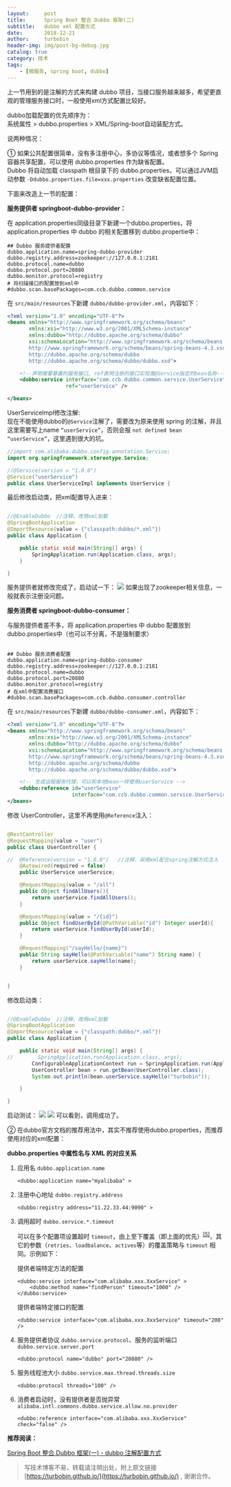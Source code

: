```yaml
---
layout:     post
title:      Spring Boot 整合 Dubbo 框架(二)
subtitle:   dubbo xml 配置方式
date:       2018-12-21
author:     turbobin
header-img: img/post-bg-debug.jpg
catalog: true
category: 技术
tags:
    - [微服务, spring boot, dubbo]
---
```


上一节用到的是注解的方式来构建 dubbo 项目，当接口服务越来越多，希望更直观的管理服务接口时，一般使用xml方式配置比较好。

dubbo加载配置的优先顺序为：  
系统属性 > dubbo.properties > XML/Spring-boot自动装配方式。

说两种情况：

① 如果公共配置很简单，没有多注册中心，多协议等情况，或者想多个 Spring 容器共享配置，可以使用 dubbo.properties 作为缺省配置。  
Dubbo 将自动加载 classpath 根目录下的 dubbo.properties，可以通过JVM启动参数
`-Ddubbo.properties.file=xxx.properties` 改变缺省配置位置。

下面来改造上一节的配置：

**服务提供者 springboot-dubbo-provider：**

在 application.properties同级目录下新建一个dubbo.properties，将application.properties 中 dubbo 的相关配置移到 dubbo.propertie中：

```properties
## Dubbo 服务提供者配置
dubbo.application.name=spring-dubbo-provider
dubbo.registry.address=zookeeper://127.0.0.1:2181
dubbo.protocol.name=dubbo
dubbo.protocol.port=20880
dubbo.monitor.protocol=registry
# 将扫描接口的配置放到xml中
#dubbo.scan.basePackages=com.ccb.dubbo.common.service
```

在 `src/main/resources`下新建 `dubbo/dubbo-provider.xml`，内容如下：

```xml
<?xml version="1.0" encoding="UTF-8"?>
<beans xmlns="http://www.springframework.org/schema/beans"
       xmlns:xsi="http://www.w3.org/2001/XMLSchema-instance"
       xmlns:dubbo="http://dubbo.apache.org/schema/dubbo"
       xsi:schemaLocation="http://www.springframework.org/schema/beans
       http://www.springframework.org/schema/beans/spring-beans-4.3.xsd
       http://dubbo.apache.org/schema/dubbo
       http://dubbo.apache.org/schema/dubbo/dubbo.xsd">

    <!--声明需要暴露的服务接口, ref表明注册的接口实现类@Service指定的bean名称-->
    <dubbo:service interface="com.ccb.dubbo.common.service.UserService" 
                   ref="userService" />

</beans>

```

UserServiceImpl修改注解:  
现在不能使用dubbo的`@Service`注解了，需要改为原来使用 spring 的注解，并且这里需要写上name `“userService”`，否则会报 `not defined bean “userService”`，这里遇到很大的坑。

```java
//import com.alibaba.dubbo.config.annotation.Service;
import org.springframework.stereotype.Service;

//@Service(version = "1.0.0")
@Service("userService")
public class UserServiceImpl implements UserService {

```

最后修改启动类，把xml配置导入进来：

```java

//@EnableDubbo  //注释，改用xml加载
@SpringBootApplication
@ImportResource(value = {"classpath:dubbo/*.xml"})
public class Application {

    public static void main(String[] args) {
        SpringApplication.run(Application.class, args);
    }

}

```

服务提供者就修改完成了，启动试一下：
![]({{site.url}}/images/java/springboot-38.png)
如果出现了zookeeper相关信息，一般就表示注册没问题。

**服务消费者 springboot-dubbo-consumer：**

与服务提供者差不多，将 application.properties 中 dubbo 配置放到 dubbo.properties中（也可以不分离，不是强制要求）

```

## Dubbo 服务消费者配置
dubbo.application.name=spring-dubbo-consumer
dubbo.registry.address=zookeeper://127.0.0.1:2181
dubbo.protocol.name=dubbo
dubbo.protocol.port=20880
dubbo.monitor.protocol=registry
# 在xml中配置消费接口
#dubbo.scan.basePackages=com.ccb.dubbo.consumer.controller

```

在 `src/main/resources`下新建 `dubbo/dubbo-consumer.xml`，内容如下：

```xml
<?xml version="1.0" encoding="UTF-8"?>
<beans xmlns="http://www.springframework.org/schema/beans"
       xmlns:xsi="http://www.w3.org/2001/XMLSchema-instance"
       xmlns:dubbo="http://dubbo.apache.org/schema/dubbo"
       xsi:schemaLocation="http://www.springframework.org/schema/beans
       http://www.springframework.org/schema/beans/spring-beans-4.3.xsd
       http://dubbo.apache.org/schema/dubbo
       http://dubbo.apache.org/schema/dubbo/dubbo.xsd">

    <!-- 生成远程服务代理，可以和本地bean一样使用userService -->
    <dubbo:reference id="userService" 
                     interface="com.ccb.dubbo.common.service.UserService" />
</beans>

```

修改 UserController，这里不再使用`@Reference`注入：

```java

@RestController
@RequestMapping(value = "user")
public class UserController {

//  @Reference(version = "1.0.0")   //注释，采用xml配合spring注解方式注入
    @Autowired(required = false)
    public UserService userService;

    @RequestMapping(value = "/all")
    public Object findAllUsers(){
        return userService.findAllUsers();
    }

    @RequestMapping(value = "/{id}")
    public Object findUserById(@PathVariable("id") Integer userId){
        return userService.findUserById(userId);
    }

    @RequestMapping("/sayHello/{name}")
    public String sayHello(@PathVariable("name") String name) {
        return userService.sayHello(name);
    }


}

```
修改启动类：

```java

//@EnableDubbo  //注释，改用xml加载
@SpringBootApplication
@ImportResource(value = {"classpath:dubbo/*.xml"})
public class Application {

    public static void main(String[] args) {
//        SpringApplication.run(Application.class, args);
        ConfigurableApplicationContext run = SpringApplication.run(Application.class, args);
        UserController bean = run.getBean(UserController.class);
        System.out.println(bean.userService.sayHello("turbobin"));

    }

}

```

启动测试：
![]({{site.url}}/images/java/springboot-39.png)
![]({{site.url}}/images/java/springboot-40.png)
可以看到，调用成功了。

② 在dubbo官方文档的推荐用法中，其实不推荐使用dubbo.properties，而推荐使用对应的xml配置：

**dubbo.properties 中属性名与 XML 的对应关系**

<ol>
<li>
<p>应用名 <code>dubbo.application.name</code></p>
<pre><code class="highlight"><span class="hljs-tag">&lt;<span class="hljs-name">dubbo:application</span> <span class="hljs-attr">name</span>=<span class="hljs-string">"myalibaba"</span> &gt;</span>
</code></pre>
</li>
<li>
<p>注册中心地址 <code>dubbo.registry.address</code></p>
<pre><code class="highlight"><span class="hljs-tag">&lt;<span class="hljs-name">dubbo:registry</span> <span class="hljs-attr">address</span>=<span class="hljs-string">"11.22.33.44:9090"</span> &gt;</span>
</code></pre>
</li>
<li>
<p>调用超时 <code>dubbo.service.*.timeout</code></p>
<p>可以在多个配置项设置超时 <code>timeout</code>，由上至下覆盖（即上面的优先）<sup class="footnote-ref"><a href="#fn5" id="fnref5">[5]</a></sup>，其它的参数（<code>retries</code>、<code>loadbalance</code>、<code>actives</code>等）的覆盖策略与 <code>timeout</code> 相同。示例如下：</p>
<p>提供者端特定方法的配置</p>
<pre><code class="highlight"><span class="hljs-tag">&lt;<span class="hljs-name">dubbo:service</span> <span class="hljs-attr">interface</span>=<span class="hljs-string">"com.alibaba.xxx.XxxService"</span> &gt;</span>
    <span class="hljs-tag">&lt;<span class="hljs-name">dubbo:method</span> <span class="hljs-attr">name</span>=<span class="hljs-string">"findPerson"</span> <span class="hljs-attr">timeout</span>=<span class="hljs-string">"1000"</span> /&gt;</span>
<span class="hljs-tag">&lt;/<span class="hljs-name">dubbo:service</span>&gt;</span>
</code></pre>
<p>提供者端特定接口的配置</p>
<pre><code class="highlight"><span class="hljs-tag">&lt;<span class="hljs-name">dubbo:service</span> <span class="hljs-attr">interface</span>=<span class="hljs-string">"com.alibaba.xxx.XxxService"</span> <span class="hljs-attr">timeout</span>=<span class="hljs-string">"200"</span> /&gt;</span>
</code></pre>
</li>
<li>
<p>服务提供者协议 <code>dubbo.service.protocol</code>、服务的监听端口 <code>dubbo.service.server.port</code></p>
<pre><code class="highlight"><span class="hljs-tag">&lt;<span class="hljs-name">dubbo:protocol</span> <span class="hljs-attr">name</span>=<span class="hljs-string">"dubbo"</span> <span class="hljs-attr">port</span>=<span class="hljs-string">"20880"</span> /&gt;</span>
</code></pre>
</li>
<li>
<p>服务线程池大小 <code>dubbo.service.max.thread.threads.size</code></p>
<pre><code class="highlight"><span class="hljs-tag">&lt;<span class="hljs-name">dubbo:protocol</span> <span class="hljs-attr">threads</span>=<span class="hljs-string">"100"</span> /&gt;</span>
</code></pre>
</li>
<li>
<p>消费者启动时，没有提供者是否抛异常 <code>alibaba.intl.commons.dubbo.service.allow.no.provider</code></p>
<pre><code class="highlight"><span class="hljs-tag">&lt;<span class="hljs-name">dubbo:reference</span> <span class="hljs-attr">interface</span>=<span class="hljs-string">"com.alibaba.xxx.XxxService"</span> <span class="hljs-attr">check</span>=<span class="hljs-string">"false"</span> /&gt;</span>
</code></pre>
</li>
</ol>



**推荐阅读：**

[Spring Boot 整合 Dubbo 框架(一) - dubbo 注解配置方式]({{site.url}}/2018/12/20/springboot-with-dubbo-1/)


>写技术博客不易，转载请注明出处，附上原文链接[https://turbobin.github.io/](https://turbobin.github.io/) , 谢谢合作。